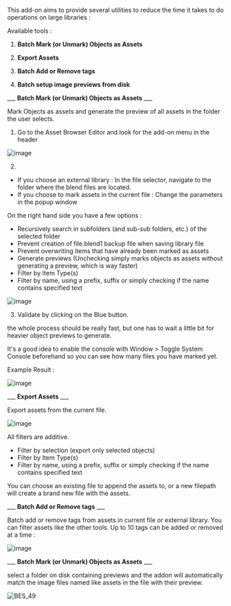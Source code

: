 This add-on aims to provide several utilities to reduce the time it takes to do operations on large libraries :

Available tools :


1. __Batch Mark (or Unmark) Objects as Assets__

2. __Export Assets__

3. __Batch Add or Remove tags__

4. __Batch setup image previews from disk__


___ __Batch Mark (or Unmark) Objects as Assets__ ___

Mark Objects as assets and generate the preview of all assets in the folder the user selects.

1. Go to the Asset Browser Editor and look for the add-on menu in the header

![image](https://user-images.githubusercontent.com/25156105/148301139-7daf3546-229d-4fb1-872b-e2f1d6617f37.png)

2. 
 - If you choose an external library : In the file selector, navigate to the folder where the blend files are located. 
 - If you choose to mark assets in the current file : Change the parameters in the popup window

On the right hand side you have a few options :

- Recursively search in subfolders (and sub-sub folders, etc.) of the selected folder
- Prevent creation of file.blend1 backup file when saving library file
- Prevent overwriting items that have already been marked as assets
- Generate previews (Unchecking simply marks objects as assets without generating a preview, which is way faster)
- Filter by Item Type(s)
- Filter by name, using a prefix, suffix or simply checking if the name contains specified text

![image](https://user-images.githubusercontent.com/25156105/148301410-34eee9cc-e0dd-468e-b31d-48c3704b1539.png)

3. Validate by clicking on the Blue button.

the whole process should be really fast, but one has to wait a little bit for heavier object previews to generate.

It's a good idea to enable the console with Window > Toggle System Console beforehand so you can see how many files you have marked yet.

Example Result :

![image](https://user-images.githubusercontent.com/25156105/145268274-c65c2c7d-3378-48cf-980c-ce7ef79a566f.png)


___ __Export Assets__ ___
 
 Export assets from the current file.
 
 ![image](https://user-images.githubusercontent.com/25156105/148301735-4ddb73d1-d73b-4396-9bb5-d0cd293c77d4.png)
 
All filters are additive.
- Filter by selection (export only selected objects)
- Filter by Item Type(s)
- Filter by name, using a prefix, suffix or simply checking if the name contains specified text

You can choose an existing file to append the assets to, or a new filepath will create a brand new file with the assets.


___ __Batch Add or Remove tags__ ___

Batch add or remove tags from assets in current file or external library. You can filter assets like the other tools. Up to 10 tags can be added or removed at a time :

![image](https://user-images.githubusercontent.com/25156105/148535455-bedbfb62-9767-473c-95cc-c27a2b88ed63.png)


___ __Batch Mark (or Unmark) Objects as Assets__ ___

select a folder on disk containing previews and the addon will automatically match the image files named like assets in the file with their preview.

![BES_49](https://user-images.githubusercontent.com/25156105/149016391-3b026feb-cd40-42a9-a0f3-3894faa99dc9.gif)

